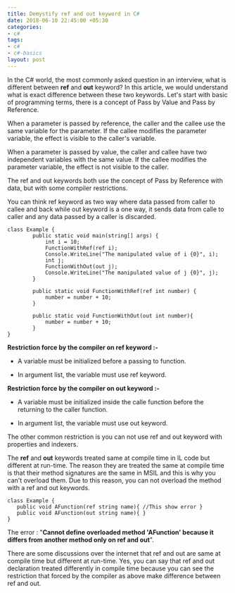 ```yaml
---
title: Demystify ref and out keyword in C#
date: 2018-06-10 22:45:00 +05:30
categories:
- c#
tags:
- c#
- c#-basics
layout: post
---
```


In the C# world, the most commonly asked question in an interview, what is different between **ref**  and **out** keyword? In this article, we would understand what is exact difference between these two keywords. Let's start with basic of programming terms, there is a concept of Pass by Value and Pass by Reference.

When a parameter is passed by reference, the caller and the callee use the same variable for the parameter. If the callee modifies the parameter variable, the effect is visible to the caller's variable.

When a parameter is passed by value, the caller and callee have two independent variables with the same value. If the callee modifies the parameter variable, the effect is not visible to the caller.

The ref and out keywords both use the concept of Pass by Reference with data, but with some compiler restrictions.

You can think ref keyword as two way where data passed from caller to callee and back while out keyword is a one way, it sends data from calle to caller and any data passed by a caller is discarded.

    class Example {
            public static void main(string[] args) {
                int i = 10;
                FunctionWithRef(ref i);
                Console.WriteLine("The manipulated value of i {0}", i);
                int j;
                FunctionWithOut(out j);
                Console.WriteLine("The manipulated value of j {0}", j);
            }
            
            public static void FunctionWithRef(ref int number) {
                number = number + 10;
            }
            
            public static void FunctionWithOut(out int number){
                number = number + 10;
            }   
    }

**Restriction force by the compiler on ref keyword :-**

* A variable must be initialized before a passing to function.

* In argument list, the variable must use ref keyword.

**Restriction force by the compiler on out keyword :-**

* A variable must be initialized inside the calle function before the returning to the caller function.

* In argument list, the variable must use out keyword.

The other common restriction is you can not use ref and out keyword with properties and indexers.

The **ref** and **out** keywords treated same at compile time in IL code but different at run-time.  The reason they are treated the same at compile time is that their method signatures are the same in MSIL and this is why you can't overload them. Due to this reason, you can not overload the method with a ref and out keywords.

    class Example { 
       public void AFunction(ref string name){ //This show error } 
       public void AFunction(out string name){ }
    }

The error : "**Cannot define overloaded method 'AFunction' because it differs from another method only on ref and out**".

There are some discussions over the internet that ref and out are same at compile time but different at run-time. Yes, you can say that ref and out declaration treated differently in compile time because you can see the restriction that forced by the compiler as above make difference between ref and out.